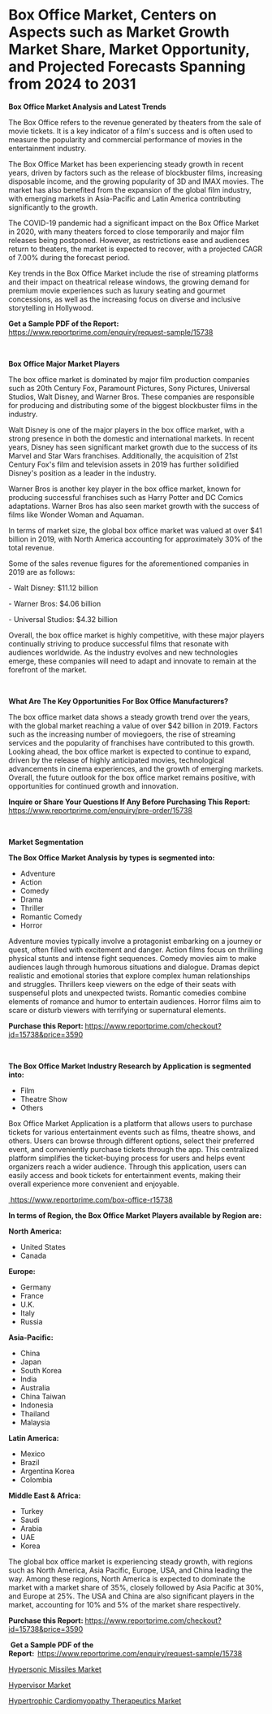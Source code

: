 <p><h1>Box Office Market, Centers on Aspects such as Market Growth Market Share, Market Opportunity, and Projected Forecasts Spanning from 2024 to 2031</h1></p><p><strong>Box Office Market Analysis and Latest Trends</strong></p>
<p><p>The Box Office refers to the revenue generated by theaters from the sale of movie tickets. It is a key indicator of a film's success and is often used to measure the popularity and commercial performance of movies in the entertainment industry.</p><p>The Box Office Market has been experiencing steady growth in recent years, driven by factors such as the release of blockbuster films, increasing disposable income, and the growing popularity of 3D and IMAX movies. The market has also benefited from the expansion of the global film industry, with emerging markets in Asia-Pacific and Latin America contributing significantly to the growth.</p><p>The COVID-19 pandemic had a significant impact on the Box Office Market in 2020, with many theaters forced to close temporarily and major film releases being postponed. However, as restrictions ease and audiences return to theaters, the market is expected to recover, with a projected CAGR of 7.00% during the forecast period.</p><p>Key trends in the Box Office Market include the rise of streaming platforms and their impact on theatrical release windows, the growing demand for premium movie experiences such as luxury seating and gourmet concessions, as well as the increasing focus on diverse and inclusive storytelling in Hollywood.</p></p>
<p><strong>Get a Sample PDF of the Report:&nbsp;</strong> <a href="https://www.reportprime.com/enquiry/request-sample/15738">https://www.reportprime.com/enquiry/request-sample/15738</a></p>
<p>&nbsp;</p>
<p><strong>Box Office Major Market Players</strong></p>
<p><p>The box office market is dominated by major film production companies such as 20th Century Fox, Paramount Pictures, Sony Pictures, Universal Studios, Walt Disney, and Warner Bros. These companies are responsible for producing and distributing some of the biggest blockbuster films in the industry.</p><p>Walt Disney is one of the major players in the box office market, with a strong presence in both the domestic and international markets. In recent years, Disney has seen significant market growth due to the success of its Marvel and Star Wars franchises. Additionally, the acquisition of 21st Century Fox's film and television assets in 2019 has further solidified Disney's position as a leader in the industry.</p><p>Warner Bros is another key player in the box office market, known for producing successful franchises such as Harry Potter and DC Comics adaptations. Warner Bros has also seen market growth with the success of films like Wonder Woman and Aquaman.</p><p>In terms of market size, the global box office market was valued at over $41 billion in 2019, with North America accounting for approximately 30% of the total revenue.</p><p>Some of the sales revenue figures for the aforementioned companies in 2019 are as follows:</p><p>- Walt Disney: $11.12 billion</p><p>- Warner Bros: $4.06 billion</p><p>- Universal Studios: $4.32 billion</p><p>Overall, the box office market is highly competitive, with these major players continually striving to produce successful films that resonate with audiences worldwide. As the industry evolves and new technologies emerge, these companies will need to adapt and innovate to remain at the forefront of the market.</p></p>
<p>&nbsp;</p>
<p><strong>What Are The Key Opportunities For Box Office Manufacturers?</strong></p>
<p><p>The box office market data shows a steady growth trend over the years, with the global market reaching a value of over $42 billion in 2019. Factors such as the increasing number of moviegoers, the rise of streaming services and the popularity of franchises have contributed to this growth. Looking ahead, the box office market is expected to continue to expand, driven by the release of highly anticipated movies, technological advancements in cinema experiences, and the growth of emerging markets. Overall, the future outlook for the box office market remains positive, with opportunities for continued growth and innovation.</p></p>
<p><strong>Inquire or Share Your Questions If Any Before Purchasing This Report:</strong> <a href="https://www.reportprime.com/enquiry/pre-order/15738">https://www.reportprime.com/enquiry/pre-order/15738</a></p>
<p>&nbsp;</p>
<p><strong>Market Segmentation</strong></p>
<p><strong>The Box Office Market Analysis by types is segmented into:</strong></p>
<p><ul><li>Adventure</li><li>Action</li><li>Comedy</li><li>Drama</li><li>Thriller</li><li>Romantic Comedy</li><li>Horror</li></ul></p>
<p><p>Adventure movies typically involve a protagonist embarking on a journey or quest, often filled with excitement and danger. Action films focus on thrilling physical stunts and intense fight sequences. Comedy movies aim to make audiences laugh through humorous situations and dialogue. Dramas depict realistic and emotional stories that explore complex human relationships and struggles. Thrillers keep viewers on the edge of their seats with suspenseful plots and unexpected twists. Romantic comedies combine elements of romance and humor to entertain audiences. Horror films aim to scare or disturb viewers with terrifying or supernatural elements.</p></p>
<p><strong>Purchase this Report:&nbsp;</strong><a href="https://www.reportprime.com/checkout?id=15738&price=3590">https://www.reportprime.com/checkout?id=15738&price=3590</a></p>
<p>&nbsp;</p>
<p><strong>The Box Office Market Industry Research by Application is segmented into:</strong></p>
<p><ul><li>Film</li><li>Theatre Show</li><li>Others</li></ul></p>
<p><p>Box Office Market Application is a platform that allows users to purchase tickets for various entertainment events such as films, theatre shows, and others. Users can browse through different options, select their preferred event, and conveniently purchase tickets through the app. This centralized platform simplifies the ticket-buying process for users and helps event organizers reach a wider audience. Through this application, users can easily access and book tickets for entertainment events, making their overall experience more convenient and enjoyable.</p></p>
<p><a href="https://www.reportprime.com/box-office-r15738">&nbsp;https://www.reportprime.com/box-office-r15738</a></p>
<p><strong>In terms of Region, the Box Office Market Players available by Region are:</strong></p>
<p>
    <p> <strong> North America: </strong>
        <ul>
            <li>United States</li>
            <li>Canada</li>
        </ul>
        </p> 
    <p> <strong> Europe: </strong>
        <ul>
            <li>Germany</li>
            <li>France</li>
            <li>U.K.</li>
            <li>Italy</li>
            <li>Russia</li>
        </ul>
        </p> 
    <p> <strong> Asia-Pacific: </strong>
        <ul>
            <li>China</li>
            <li>Japan</li>
            <li>South Korea</li>
            <li>India</li>
            <li>Australia</li>
            <li>China Taiwan</li>
            <li>Indonesia</li>
            <li>Thailand</li>
            <li>Malaysia</li>
        </ul>
        </p> 
    <p> <strong> Latin America: </strong>
        <ul>
            <li>Mexico</li>
            <li>Brazil</li>
            <li>Argentina Korea</li>
            <li>Colombia</li>
        </ul>
        </p> 
    <p> <strong> Middle East & Africa: </strong>
        <ul>
            <li>Turkey</li>
            <li>Saudi</li>
            <li>Arabia</li>
            <li>UAE</li>
            <li>Korea</li>
        </ul>
    </p>
    </p>
<p><p>The global box office market is experiencing steady growth, with regions such as North America, Asia Pacific, Europe, USA, and China leading the way. Among these regions, North America is expected to dominate the market with a market share of 35%, closely followed by Asia Pacific at 30%, and Europe at 25%. The USA and China are also significant players in the market, accounting for 10% and 5% of the market share respectively.</p></p>
<p><strong>Purchase this Report: </strong><a href="https://www.reportprime.com/checkout?id=15738&price=3590">https://www.reportprime.com/checkout?id=15738&price=3590</a></p>
<p>&nbsp;<strong>Get a Sample PDF of the Report:&nbsp;&nbsp;</strong><a href="https://www.reportprime.com/enquiry/request-sample/15738">https://www.reportprime.com/enquiry/request-sample/15738</a></p>
<p><strong></strong></p>
<p><p><a href="https://github.com/lsapaaep8/Market-Research-Report-List-1/blob/main/hypersonic-missiles-market.md">Hypersonic Missiles Market</a></p><p><a href="https://github.com/caicuccucga/Market-Research-Report-List-1/blob/main/hypervisor-market.md">Hypervisor Market</a></p><p><a href="https://github.com/qrkceaah30/Market-Research-Report-List-1/blob/main/hypertrophic-cardiomyopathy-therapeutics-market.md">Hypertrophic Cardiomyopathy Therapeutics Market</a></p></p>